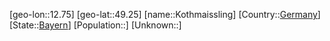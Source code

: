 ﻿---
location: [49.25,12.75]
type: City
tags:
- geo/City


SpocWebEntityId: 31593
isDeleted: false
confidential: public

---
[geo-lon::12.75]
[geo-lat::49.25]
[name::Kothmaissling]
[Country::[Germany](geo/Continent/Europe/Germany.md)]
[State::[Bayern](geo/Continent/Europe/Germany/Bayern.md)]
[Population::]
[Unknown::]

